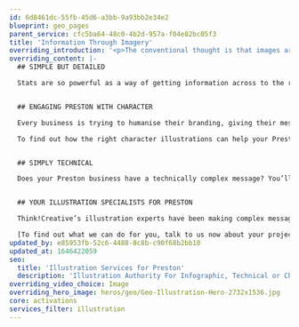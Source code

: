 ```yaml
---
id: 6d8461dc-55fb-45d6-a3bb-9a93bb2e34e2
blueprint: geo_pages
parent_service: cfc5ba64-48c0-4b2d-957a-f04e82bc05f3
title: 'Information Through Imagery'
overriding_introduction: '<p>The conventional thought is that images are only used to break up blocks of text or fill up space. This no longer is true. Images are now used to complement the written words, to add context and understanding. Think!Creative’s illustration specialists have been creating images for businesses in the Preston area for over a decade, such as BAE Systems and Utiligroup.</p>'
overriding_content: |-
  ## SIMPLE BUT DETAILED

  Stats are so powerful as a way of getting information across to the reader. The problem is when too many stats hit the reader they can become overwhelmed and the information losses its power. This is where infographics come in. They can help you explain large amounts of information and still keep the reader interested. It’s the mix of information and imagery that increases the chances of the reader understanding and retaining the information. For infographic and other forms of data illustration in Preston, talk to us.


  ## ENGAGING PRESTON WITH CHARACTER

  Every business is trying to humanise their branding, giving their messages a personable tone of voice. Studies have shown that people will react to a company more favourably if the business presents itself with personality. Think!Creative’s character illustrators create character designs and animations for businesses in the Preston area like BAE Systems.

  To find out how the right character illustrations can help your Preston business, talk to us.


  ## SIMPLY TECHNICAL

  Does your Preston business have a technically complex message? You’ll want to explain it in a way that helps a wider audience understand what is being conveyed. Whether it’s instruction manuals, assembly instructions, maps, marketing materials or other technical information, this is where Think!Creative’s technical illustrators excel. We make the complex understandable.


  ## YOUR ILLUSTRATION SPECIALISTS FOR PRESTON

  Think!Creative’s illustration experts have been making complex messages simple for companies in the Preston area like yours for over a decade – companies like Utiligroup, BAE Systems, ParkingEye, and With Love From Josie.

  [To find out what we can do for you, talk to us now about your project.](/work)
updated_by: e85953fb-52c6-4488-8c8b-c90f68b2bb10
updated_at: 1646422059
seo:
  title: 'Illustration Services for Preston'
  description: 'Illustration Authority For Infographic, Technical or Character Illustration For The Preston Area. Call Think!Creative’s Illustration Experts on 01253 297900.'
overriding_video_choice: Image
overriding_hero_image: heros/geo/Geo-Illustration-Hero-2732x1536.jpg
core: activations
services_filter: illustration
---
```


